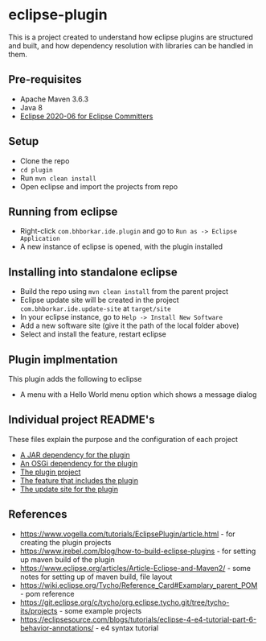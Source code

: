 # eclipse-plugin

This is a project created to understand how eclipse plugins are structured and built, and how dependency resolution with libraries can be handled in them.

## Pre-requisites

- Apache Maven 3.6.3
- Java 8
- [Eclipse 2020-06 for Eclipse Committers](https://www.eclipse.org/downloads/packages/release/2020-06/r/eclipse-ide-eclipse-committers)

## Setup

- Clone the repo
- `cd plugin`
- Run `mvn clean install`
- Open eclipse and import the projects from repo

## Running from eclipse

- Right-click `com.bhborkar.ide.plugin` and go to `Run as -> Eclipse Application`
- A new instance of eclipse is opened, with the plugin installed

## Installing into standalone eclipse

- Build the repo using `mvn clean install` from the parent project
- Eclipse update site will be created in the project `com.bhborkar.ide.update-site` at `target/site`
- In your eclipse instance, go to `Help -> Install New Software`
- Add a new software site (give it the path of the local folder above)
- Select and install the feature, restart eclipse

## Plugin implmentation

This plugin adds the following to eclipse

- A menu with a Hello World menu option which shows a message dialog

## Individual project README's

These files explain the purpose and the configuration of each project

- [A JAR dependency for the plugin](library/README.md)
- [An OSGi dependency for the plugin](osgi-library/README.md)
- [The plugin project](plugin/README.md)
- [The feature that includes the plugin](plugin.feature/README.md)
- [The update site for the plugin](update-site/README.md)

## References

- https://www.vogella.com/tutorials/EclipsePlugin/article.html - for creating the plugin projects
- https://www.jrebel.com/blog/how-to-build-eclipse-plugins - for setting up maven build of the plugin
- https://www.eclipse.org/articles/Article-Eclipse-and-Maven2/ - some notes for setting up of maven build, file layout
- https://wiki.eclipse.org/Tycho/Reference_Card#Examplary_parent_POM - pom reference
- https://git.eclipse.org/c/tycho/org.eclipse.tycho.git/tree/tycho-its/projects - some example projects
- https://eclipsesource.com/blogs/tutorials/eclipse-4-e4-tutorial-part-6-behavior-annotations/ - e4 syntax tutorial

